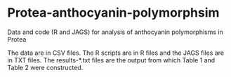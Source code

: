 Protea-anthocyanin-polymorphsim
===============================

Data and code (R and JAGS) for analysis of anthocyanin polymorphisms in Protea

The data are in CSV files. The R scripts are in R files and the JAGS files are in TXT files. The results-*.txt files are the output from which Table 1 and Table 2 were constructed.

